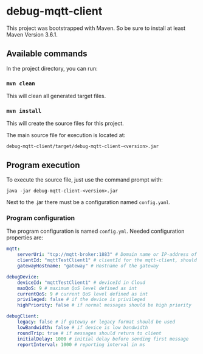 # debug-mqtt-client

This project was bootstrapped with Maven. So be sure to install at least Maven Version 3.6.1.

## Available commands

In the project directory, you can run:

### `mvn clean`

This will clean all generated target files.

### `mvn install`

This will create the source files for this project.

The main source file for execution is located at:

`debug-mqtt-client/target/debug-mqtt-client-<version>.jar`

## Program execution

To execute the source file, just use the command prompt with:

`java -jar debug-mqtt-client-<version>.jar`

Next to the .jar there must be a configuration named `config.yaml`.

### Program configuration

The program configuration is named `config.yml`. Needed configuration properties are:

```yaml
mqtt:
    serverUri: "tcp://mqtt-broker:1883" # Domain name or IP-address of the mqtt broker
    clientId: "mqttTestClient1" # clientId for the mqtt-client, should be the same as deviceId
    gatewayHostname: "gateway" # Hostname of the gateway

debugDevice:
    deviceId: "mqttTestClient1" # deviceId in Cloud
    maxQoS: 9 # maximum QoS level defined as int
    currentQoS: 9 # current QoS level defined as int
    privileged: false # if the device is privileged
    highPriority: false # if normal messages should be high priority

debugClient:
    legacy: false # if gateway or legacy format should be used
    lowBandwidth: false # if device is low bandwidth
    roundTrip: true # if messages should return to client
    initialDelay: 1000 # initial delay before sending first message
    reportInterval: 1000 # reporting interval in ms
```